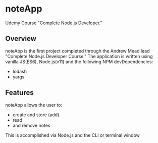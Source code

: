 # noteApp
 Udemy Course "Complete Node.js Developer."

<h2>Overview</h2>
<p>noteApp is the first project completed through the Andrew Mead lead "Complete Node.js Developer Course."
The application is written using vanilla JS(ES6), Node.js(v11) and the following NPM devDependencies:</p>
 <ul>
  <li>lodash</li>
  <li>yargs</li>
  </ul>
  
  <h2>Features</h2>
  
  <p>noteApp allows the user to:
 
 <ul>
 <li>create and store (add)</li>
 <li>read</li>
 <li>and remove notes</li>
 </ul>
 
 This is accomplished via Node.js and the CLI or terminal window</p>
